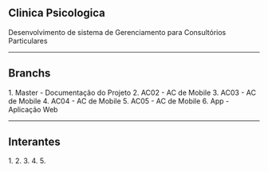 <h2>Clinica Psicologica</h2>
Desenvolvimento de sistema de Gerenciamento para Consultórios Particulares

<hr>

<h2>Branchs</h2>
1. Master - Documentação do Projeto
2. AC02 - AC de Mobile
3. AC03 - AC de Mobile
4. AC04 - AC de Mobile
5. AC05 - AC de Mobile
6. App - Aplicação Web

<hr>

<h2>Interantes</h2>
1.
2.
3.
4.
5.
